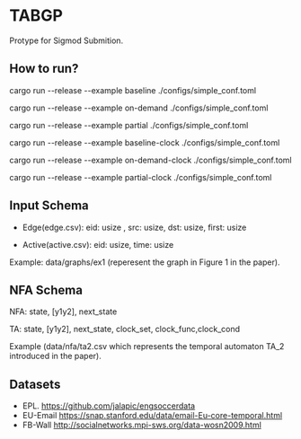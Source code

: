 # TABGP
Protype for Sigmod Submition.

## How to run? 

cargo run --release --example baseline ./configs/simple_conf.toml

cargo run --release --example on-demand ./configs/simple_conf.toml

cargo run --release --example partial ./configs/simple_conf.toml

cargo run --release --example baseline-clock ./configs/simple_conf.toml

cargo run --release --example on-demand-clock ./configs/simple_conf.toml

cargo run --release --example partial-clock ./configs/simple_conf.toml


## Input Schema
- Edge(edge.csv): eid: usize , src: usize, dst: usize, first: usize 

- Active(active.csv): eid: usize, time: usize

Example: data/graphs/ex1 (reperesent the graph in Figure 1 in the paper).

## NFA Schema
NFA: state, [y1y2], next_state

TA: state, [y1y2], next_state, clock_set, clock_func,clock_cond

Example (data/nfa/ta2.csv which represents the temporal automaton TA_2 introduced in the paper).

## Datasets

- EPL. https://github.com/jalapic/engsoccerdata
- EU-Email https://snap.stanford.edu/data/email-Eu-core-temporal.html
- FB-Wall http://socialnetworks.mpi-sws.org/data-wosn2009.html

